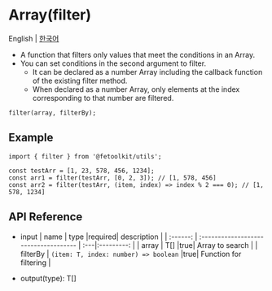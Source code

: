# Array(filter)

English | [한국어](./filter_kr.md)

- A function that filters only values that meet the conditions in an Array.
- You can set conditions in the second argument to filter.
  - It can be declared as a number Array including the callback function of the existing filter method.
  - When declared as a number Array, only elements at the index corresponding to that number are filtered.

```tsx
filter(array, filterBy);
```

## Example

```tsx
import { filter } from '@fetoolkit/utils';

const testArr = [1, 23, 578, 456, 1234];
const arr1 = filter(testArr, [0, 2, 3]); // [1, 578, 456]
const arr2 = filter(testArr, (item, index) => index % 2 === 0); // [1, 578, 1234]
```

## API Reference

- input
  | name | type |required| description |
  | :------: | :------------------------------------ | :---|:---------: |
  | array | T[] |true| Array to search |
  | filterBy | `(item: T, index: number) => boolean` |true| Function for filtering |

- output(type): T[]
